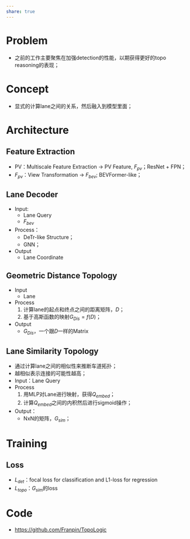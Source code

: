 ```yaml
---
share: true
---
```


# Problem

- 之前的工作主要聚焦在加强detection的性能，以期获得更好的topo reasoning的表现；

# Concept

- 显式的计算lane之间的关系，然后融入到模型里面；


# Architecture

## Feature Extraction

- PV：Multiscale Feature Extraction → PV Feature, $F_{pv}$；ResNet + FPN；
- $F_{pv}$：View Transformation → $F_{bev}$; BEVFormer-like；

## Lane Decoder

- Input:
	- Lane Query
	- $F_{bev}$
- Process：
	- DeTr-like Structure；
	- GNN；
- Output
	- Lane Coordinate

## Geometric Distance Topology
- Input
	- Lane
- Process
	1. 计算lane的起点和终点之间的距离矩阵，$D$；
	2. 基于高斯函数的映射$G_{Dis} = f(D)$；
- Output
	- $G_{Dis}$，一个跟$D$一样的Matrix

## Lane Similarity Topology

- 通过计算lane之间的相似性来推断车道拓扑；
- 越相似表示连接的可能性越高；
- Input：Lane Query
- Process
	1. 用MLP对Lane进行映射，获得$Q_{embed}$；
	2. 计算$Q_{embed}$之间的内积然后进行sigmoid操作；
- Output：
	- NxN的矩阵，$G_{sim}$；

# Training

## Loss

- $L_{det}$：focal loss for classification and L1-loss for regression
- $L_{topo}$：$G_{sim}$的loss

# Code

- https://github.com/Franpin/TopoLogic